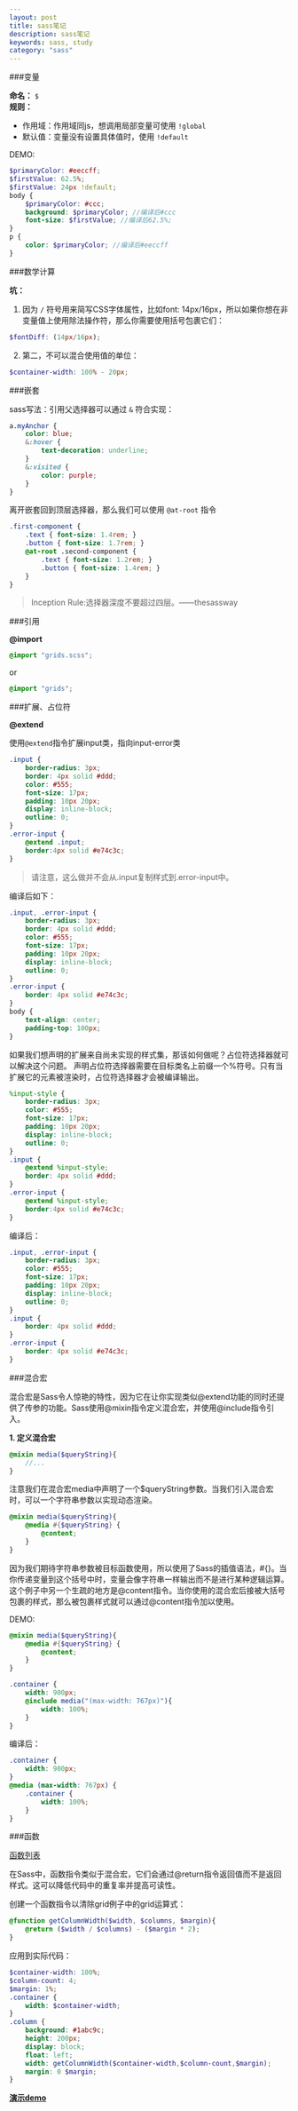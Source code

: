 ```yaml
---
layout: post
title: sass笔记
description: sass笔记
keywords: sass, study
category: "sass"
---
```



###变量

**命名：** `$`	<br>
**规则：**

- 作用域：作用域同js，想调用局部变量可使用 `!global` 
- 默认值：变量没有设置具体值时，使用 `!default`

DEMO:

```scss
$primaryColor: #eeccff;
$firstValue: 62.5%;
$firstValue: 24px !default;
body {
	$primaryColor: #ccc;
	background: $primaryColor; //编译后#ccc
	font-size: $firstValue; //编译后62.5%;
}
p {
	color: $primaryColor; //编译后#eeccff
}
```
<!-- more -->

###数学计算

**坑：**

1. 因为 `/` 符号用来简写CSS字体属性，比如font: 14px/16px，所以如果你想在非变量值上使用除法操作符，那么你需要使用括号包裹它们：

```scss
$fontDiff: (14px/16px);
```

2. 第二，不可以混合使用值的单位：

```scss
$container-width: 100% - 20px;
```

###嵌套

sass写法：引用父选择器可以通过 `&` 符合实现：

```scss
a.myAnchor {
	color: blue;
	&:hover {
		text-decoration: underline;
	}
	&:visited {
		color: purple;
	}
}
```
离开嵌套回到顶层选择器，那么我们可以使用 `@at-root` 指令

```scss
.first-component {
	.text { font-size: 1.4rem; }
	.button { font-size: 1.7rem; }
	@at-root .second-component {
		.text { font-size: 1.2rem; }
		.button { font-size: 1.4rem; }
	}
}
```

> Inception Rule:选择器深度不要超过四层。——thesassway


###引用

**@import**

```scss
@import "grids.scss";
```
or

```scss
@import "grids";
```

###扩展、占位符

**@extend**

使用`@extend`指令扩展input类，指向input-error类

```scss
.input {
	border-radius: 3px;
	border: 4px solid #ddd;
	color: #555;
	font-size: 17px;
	padding: 10px 20px;
	display: inline-block;
	outline: 0;
}
.error-input {
	@extend .input;
	border:4px solid #e74c3c;
}
```

> 请注意，这么做并不会从.input复制样式到.error-input中。

编译后如下：

```css
.input, .error-input {
	border-radius: 3px;
	border: 4px solid #ddd;
	color: #555;
	font-size: 17px;
	padding: 10px 20px;
	display: inline-block;
	outline: 0;
}
.error-input {
	border: 4px solid #e74c3c;
}
body {
	text-align: center;
	padding-top: 100px;
}
```

如果我们想声明的扩展来自尚未实现的样式集，那该如何做呢？占位符选择器就可以解决这个问题。
声明占位符选择器需要在目标类名上前缀一个%符号。只有当扩展它的元素被渲染时，占位符选择器才会被编译输出。

```scss
%input-style {
	border-radius: 3px;
	color: #555;
	font-size: 17px;
	padding: 10px 20px;
	display: inline-block;
	outline: 0;
}
.input {
	@extend %input-style;
	border: 4px solid #ddd;
}
.error-input {
	@extend %input-style;
	border:4px solid #e74c3c;
}
```

编译后：

```scss
.input, .error-input {
	border-radius: 3px;
	color: #555;
	font-size: 17px;
	padding: 10px 20px;
	display: inline-block;
	outline: 0;
}
.input {
	border: 4px solid #ddd;
}
.error-input {
	border: 4px solid #e74c3c;
}
```

###混合宏

混合宏是Sass令人惊艳的特性，因为它在让你实现类似@extend功能的同时还提供了传参的功能。Sass使用@mixin指令定义混合宏，并使用@include指令引入。

**1. 定义混合宏**

```scss
@mixin media($queryString){
	//...
}
```

注意我们在混合宏media中声明了一个$queryString参数。当我们引入混合宏时，可以一个字符串参数以实现动态渲染。

```scss
@mixin media($queryString){
	@media #{$queryString} {
		@content;
	}
}
```

因为我们期待字符串参数被目标函数使用，所以使用了Sass的插值语法，#{}。当你传递变量到这个括号中时，变量会像字符串一样输出而不是进行某种逻辑运算。
这个例子中另一个生疏的地方是@content指令。当你使用的混合宏后接被大括号包裹的样式，那么被包裹样式就可以通过@content指令加以使用。

DEMO:

```scss
@mixin media($queryString){
	@media #{$queryString} {
		@content;
	}
}

.container {
	width: 900px;
	@include media("(max-width: 767px)"){
		width: 100%;
	}
}
```

编译后：

``` css
.container {
	width: 900px;
}
@media (max-width: 767px) {
	.container {
		width: 100%;
	}
}
```

###函数

<a href="http://sass-lang.com/documentation/Sass/Script/Functions.html" target="_blank" title="函数列表">函数列表</a>

在Sass中，函数指令类似于混合宏，它们会通过@return指令返回值而不是返回样式。这可以降低代码中的重复率并提高可读性。

创建一个函数指令以清除grid例子中的grid运算式：

```scss
@function getColumnWidth($width, $columns, $margin){
	@return ($width / $columns) - ($margin * 2);
}
```

应用到实际代码：

```scss
$container-width: 100%;
$column-count: 4;
$margin: 1%;
.container {
	width: $container-width;
}
.column {
	background: #1abc9c;
	height: 200px;
	display: block;
	float: left;
	width: getColumnWidth($container-width,$column-count,$margin);
	margin: 0 $margin;
}
```

**[演示demo](http://sassmeister.com/gist/0a041d0fb2d72758c280)**